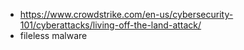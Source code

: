 - https://www.crowdstrike.com/en-us/cybersecurity-101/cyberattacks/living-off-the-land-attack/
- fileless malware